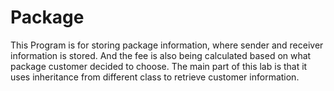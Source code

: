 # Package
This Program is for storing package information, where sender and receiver information is stored. And the fee is also being calculated based on what package customer decided to choose. The main part of this lab is that it uses inheritance from different class to retrieve customer information. 
